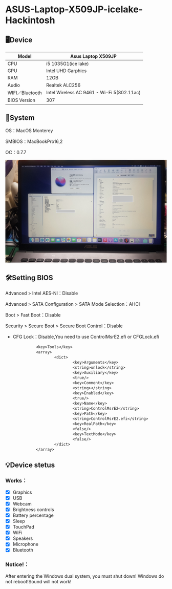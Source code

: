 # ASUS-Laptop-X509JP-icelake-Hackintosh

## 🖥️Device
| Model | Asus Laptop X509JP |
|------------|-------------------------------|
| CPU | i5 1035G1(ice lake) |
| GPU | Intel UHD Garphics |
| RAM | 12GB |
| Audio | Realtek ALC256 |
| WIFI／Bluetooth | Intel Wireless AC 9461 - Wi-Fi 5(802.11ac) |
| BIOS Version | 307 |

## 📀System
OS：MacOS Monterey

SMBIOS：MacBookPro16,2

OC：0.7.7

![alt text](AUSU-Laptop-X509JP.jpg)

## 🛠️Setting BIOS
Advanced > Intel AES-NI：Disable

Advanced > SATA Configuration > SATA Mode Selection：AHCI

Boot > Fast Boot：Disable

Security > Secure Boot > Secure Boot Control：Disable

- CFG Lock：Disable,You need to use ControlMsrE2.efi or CFGLock.efi

                <key>Tools</key>
                <array>
                        <dict>
                                <key>Arguments</key>
                                <string>unlock</string>
                                <key>Auxiliary</key>
                                <true/>
                                <key>Comment</key>
                                <string></string>
                                <key>Enabled</key>
                                <true/>
                                <key>Name</key>
                                <string>ControlMsrE2</string>
                                <key>Path</key>
                                <string>ControlMsrE2.efi</string>
                                <key>RealPath</key>
                                <false/>
                                <key>TextMode</key>
                                <false/>
                        </dict>
                </array>
## 💡Device stetus
### Works：
- [x] Graphics
- [x] USB
- [x] Webcam
- [x] Brightness controls
- [x] Battery percentage
- [x] Sleep
- [x] TouchPad
- [x] WiFi
- [x] Speakers
- [x] Microphone
- [x] Bluetooth
### Notice!：
After entering the Windows dual system, you must shut down! 
Windows do not reboot!Sound will not work!
